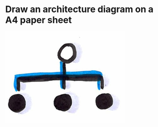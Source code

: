 # Draw an architecture diagram on a A4 paper sheet
![Draw an architecture diagram](photos/architecture-diagram.png)
